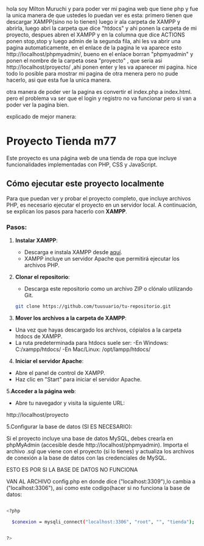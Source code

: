 hola soy Milton Muruchi y para poder ver mi pagina web que tiene php y fue la unica manera de que ustedes lo puedan ver es esta: primero tienen
que descargar XAMPP(sino no lo tienen) luego ir ala carpeta de XAMPP y abrirla, luego abri la carpeta que dice "htdocs" y ahi ponen la carpeta de mi proyecto, 
despues abren el XAMPP y en la columna que dice ACTIONS ponen stop,stop y luego admin de la segunda fila, ahi les va abrir una pagina automaticamente, en el enlace
de la pagina le va aparece esto http://localhost/phpmyadmin/, bueno en el enlace borran "phpmyadmin" y ponen el nombre de la carpeta osea "proyecto" , que seria asi
http://localhost/proyecto/    ,ahi ponen enter y les va aparecer mi pagina. hice todo lo posible para mostrar mi pagina de otra menera pero no pude hacerlo, asi que esta fue la unica manera.

otra manera de poder ver la pagina es convertir el index.php a index.html. pero el problema va ser que el login y registro no va funcionar pero si van a poder ver la pagina bien.


explicado de mejor manera: 
# Proyecto Tienda m77

Este proyecto es una página web de una tienda de ropa que incluye funcionalidades implementadas con PHP, CSS y JavaScript.

## Cómo ejecutar este proyecto localmente

Para que puedan ver y probar el proyecto completo, que incluye archivos PHP, es necesario ejecutar el proyecto en un servidor local. A continuación, se explican los pasos para hacerlo con **XAMPP**.

### Pasos:

1. **Instalar XAMPP**:
   - Descarga e instala XAMPP desde [aquí](https://www.apachefriends.org/es/index.html).
   - XAMPP incluye un servidor Apache que permitirá ejecutar los archivos PHP.

2. **Clonar el repositorio**:
   - Descarga este repositorio como un archivo ZIP o clónalo utilizando Git.
   ```bash
   git clone https://github.com/tuusuario/tu-repositorio.git

3. **Mover los archivos a la carpeta de XAMPP**:
- Una vez que hayas descargado los archivos, cópialos a la carpeta htdocs de XAMPP.
- La ruta predeterminada para htdocs suele ser:
-En Windows: C:/xampp/htdocs/
-En Mac/Linux: /opt/lampp/htdocs/


4. **Iniciar el servidor Apache**:
   
- Abre el panel de control de XAMPP.
- Haz clic en "Start" para iniciar el servidor Apache.
  
5.**Acceder a la página web**:

- Abre tu navegador y visita la siguiente URL:

http://localhost/proyecto

5.Configurar la base de datos (SI ES NECESARIO):

Si el proyecto incluye una base de datos MySQL, debes crearla en phpMyAdmin (accesible desde http://localhost/phpmyadmin).
Importa el archivo .sql que viene con el proyecto (si lo tienes) y actualiza los archivos de conexión a la base de datos con las credenciales de MySQL.


ESTO ES POR SI LA BASE DE DATOS NO FUNCIONA

VAN AL ARCHIVO config.php en donde dice ("localhost:3309"),lo cambia a ("localhost:3306"), asi como este codigo(hacer si no funciona la base de datos:  
```bash 

<?php

  $conexion = mysqli_connect("localhost:3306", "root", "", "tienda");


?>


